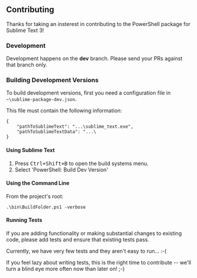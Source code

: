 ## Contributing

Thanks for taking an insterest in contributing to the PowerShell package for
Sublime Text 3!


### Development

Development happens on the **dev** branch. Please send your PRs against that
branch only.


### Building Development Versions

To build development versions, first you need a configuration file in
`~\sublime-package-dev.json`.

This file must contain the following information:

    {
        "pathToSublimeText": "...\sublime_text.exe",
        "pathToSublimeTextData": "...\
    }


#### Using Sublime Text

1. Press <kbd>Ctrl+Shift+B</kbd> to open the build systems menu.
2. Select 'PowerShell: Build Dev Version'


#### Using the Command Line

From the project's root:

    .\bin\BuildFolder.ps1 -verbose


#### Running Tests

If you are adding functionality or making substantial changes to existing
code, please add tests and ensure that existing tests pass.

Currently, we have very few tests and they aren't easy to run... :-(

If you feel lazy about writing tests, this is the right time to contribute --
we'll turn a blind eye more often now than later on! ;-)
